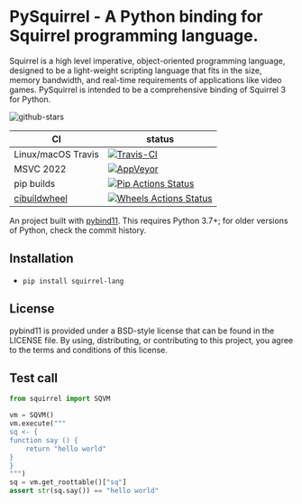 PySquirrel - A Python binding for Squirrel programming language.
==============
Squirrel is a high level imperative, object-oriented programming language, designed to be a light-weight scripting language that fits in the size, memory bandwidth, and real-time requirements of applications like video games.
PySquirrel is intended to be a comprehensive binding of Squirrel 3 for Python.


![github-stars][stars-badge]

|      CI              | status |
|----------------------|--------|
| Linux/macOS Travis   | [![Travis-CI][travis-badge]][travis-link] |
| MSVC 2022            | [![AppVeyor][appveyor-badge]][appveyor-link] |
| pip builds           | [![Pip Actions Status][actions-pip-badge]][actions-pip-link] |
| [cibuildwheel][]   | [![Wheels Actions Status][actions-wheels-badge]][actions-wheels-link] |

[cibuildwheel]:          https://cibuildwheel.readthedocs.io
[stars-badge]:             https://img.shields.io/github/stars/shabbywu/squirrel-py?style=social
[actions-pip-link]:        https://github.com/shabbywu/squirrel-py/actions/workflows/pip.yml
[actions-pip-badge]:       https://github.com/shabbywu/squirrel-py/workflows/Pip/badge.svg
[actions-wheels-link]:     https://github.com/shabbywu/squirrel-py/actions/workflows/wheels.yml
[actions-wheels-badge]:    https://github.com/shabbywu/squirrel-py/workflows/Wheels/badge.svg
[travis-link]:             https://travis-ci.org/shabbywu/squirrel-py
[travis-badge]:            https://travis-ci.org/shabbywu/squirrel-py.svg?branch=master&status=passed
[appveyor-link]:           https://ci.appveyor.com/project/shabbywu/squirrel-py
[appveyor-badge]:          https://ci.appveyor.com/api/projects/status/0ns7hel71jbl7fxg?svg=true

An project built with [pybind11](https://github.com/pybind/pybind11).
This requires Python 3.7+; for older versions of Python, check the commit
history.

Installation
------------

 - `pip install squirrel-lang`


License
-------

pybind11 is provided under a BSD-style license that can be found in the LICENSE
file. By using, distributing, or contributing to this project, you agree to the
terms and conditions of this license.

Test call
---------

```python
from squirrel import SQVM

vm = SQVM()
vm.execute("""
sq <- {
function say () {
    return "hello world"
}
}
""")
sq = vm.get_roottable()["sq"]
assert str(sq.say()) == "hello world"
```
